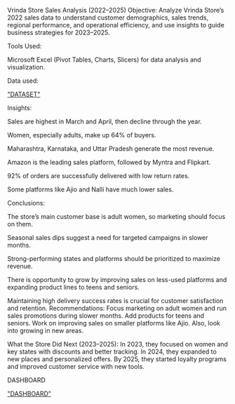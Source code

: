 Vrinda Store Sales Analysis (2022–2025)
Objective:
Analyze Vrinda Store’s 2022 sales data to understand customer demographics, sales trends, regional performance, and operational efficiency, and use insights to guide business strategies for 2023–2025.

Tools Used:

Microsoft Excel (Pivot Tables, Charts, Slicers) for data analysis and visualization.

Data used:

<a href="https://github.com/Priya1864/DATA-ANALAYSIS-DASHBOARD/blob/main/Vrinda%20Store%20Data%20Analysis.csv">"DATASET"</a>

Insights:

Sales are highest in March and April, then decline through the year.

Women, especially adults, make up 64% of buyers.

Maharashtra, Karnataka, and Uttar Pradesh generate the most revenue.

Amazon is the leading sales platform, followed by Myntra and Flipkart.

92% of orders are successfully delivered with low return rates.

Some platforms like Ajio and Nalli have much lower sales.

Conclusions:

The store’s main customer base is adult women, so marketing should focus on them.

Seasonal sales dips suggest a need for targeted campaigns in slower months.

Strong-performing states and platforms should be prioritized to maximize revenue.

There is opportunity to grow by improving sales on less-used platforms and expanding product lines to teens and seniors.

Maintaining high delivery success rates is crucial for customer satisfaction and retention.
Recommendations:
Focus marketing on adult women and run sales promotions during slower months. Add products for teens and seniors. Work on improving sales on smaller platforms like Ajio. Also, look into growing in new areas.

What the Store Did Next (2023–2025):
In 2023, they focused on women and key states with discounts and better tracking. In 2024, they expanded to new places and personalized offers. By 2025, they started loyalty programs and improved customer service with new tools.


DASHBOARD

<a href="https://github.com/Priya1864/DATA-ANALAYSIS-DASHBOARD/blob/main/vrinda%20store%20analysis.png">"DASHBOARD"</a>
